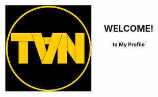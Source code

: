 <a href='#'> 
<img align="left" height="270px" border-radius: 50px; alt="LOGOM" src="./logo.jpg" /> 
</a>

<br>
<h1 align="center">WELCOME!</h1>

<div align="center">
<h3 align="center">to My Profile</h3>
